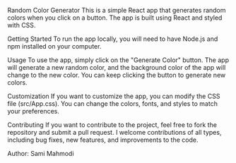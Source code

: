 Random Color Generator
This is a simple React app that generates random colors when you click on a button. The app is built using React and styled with CSS.

Getting Started
To run the app locally, you will need to have Node.js and npm installed on your computer.

Usage
To use the app, simply click on the "Generate Color" button. The app will generate a new random color, and the background color of the app will change to the new color. You can keep clicking the button to generate new colors.

Customization
If you want to customize the app, you can modify the CSS file (src/App.css). You can change the colors, fonts, and styles to match your preferences.

Contributing
If you want to contribute to the project, feel free to fork the repository and submit a pull request. I welcome contributions of all types, including bug fixes, new features, and improvements to the code.


Author:
Sami Mahmodi
